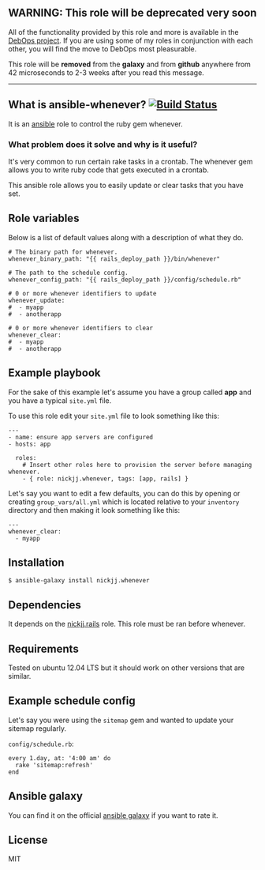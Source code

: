## WARNING: This role will be deprecated very soon

All of the functionality provided by this role and more is available in the [DebOps project](http://debops.org). If you are using some of my roles in conjunction with each other, you will find the move to DebOps most pleasurable.

This role will be **removed** from the **galaxy** and from **github** anywhere from 42 microseconds to 2-3 weeks after you read this message.

---


## What is ansible-whenever? [![Build Status](https://secure.travis-ci.org/nickjj/ansible-whenever.png)](http://travis-ci.org/nickjj/ansible-whenever)

It is an [ansible](http://www.ansible.com/home) role to control the ruby gem whenever.

### What problem does it solve and why is it useful?

It's very common to run certain rake tasks in a crontab. The whenever gem allows you to write ruby code that gets executed in a crontab.

This ansible role allows you to easily update or clear tasks that you have set.

## Role variables

Below is a list of default values along with a description of what they do.

```
# The binary path for whenever.
whenever_binary_path: "{{ rails_deploy_path }}/bin/whenever"

# The path to the schedule config.
whenever_config_path: "{{ rails_deploy_path }}/config/schedule.rb"

# 0 or more whenever identifiers to update
whenever_update:
#  - myapp
#  - anotherapp

# 0 or more whenever identifiers to clear
whenever_clear:
#  - myapp
#  - anotherapp
```

## Example playbook

For the sake of this example let's assume you have a group called **app** and you have a typical `site.yml` file.

To use this role edit your `site.yml` file to look something like this:

```
---
- name: ensure app servers are configured
- hosts: app

  roles:
    # Insert other roles here to provision the server before managing whenever.
    - { role: nickjj.whenever, tags: [app, rails] }
```

Let's say you want to edit a few defaults, you can do this by opening or creating `group_vars/all.yml` which is located relative to your `inventory` directory and then making it look something like this:

```
---
whenever_clear:
  - myapp
```

## Installation

`$ ansible-galaxy install nickjj.whenever`

## Dependencies

It depends on the [nickjj.rails](https://github.com/nickjj/ansible-rails) role. This role must be ran before whenever.

## Requirements

Tested on ubuntu 12.04 LTS but it should work on other versions that are similar.

## Example schedule config

Let's say you were using the `sitemap` gem and wanted to update your sitemap regularly.

`config/schedule.rb`:

```
every 1.day, at: '4:00 am' do
  rake 'sitemap:refresh'
end
```

## Ansible galaxy

You can find it on the official [ansible galaxy](https://galaxy.ansible.com/list#/roles/958) if you want to rate it.

## License

MIT